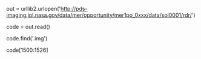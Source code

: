 out = urllib2.urlopen('http://pds-imaging.jpl.nasa.gov/data/mer/opportunity/mer1po_0xxx/data/sol0001/rdr/')

code = out.read()

code.find('.img')

code[1500:1526]
